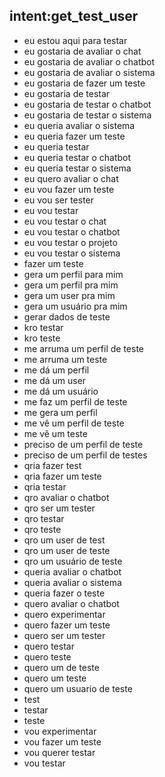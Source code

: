 ## intent:get_test_user
- eu estou aqui para testar
- eu gostaria de avaliar o chat
- eu gostaria de avaliar o chatbot
- eu gostaria de avaliar o sistema
- eu gostaria de fazer um teste
- eu gostaria de testar
- eu gostaria de testar o chatbot
- eu gostaria de testar o sistema
- eu queria avaliar o sistema
- eu queria fazer um teste
- eu queria testar
- eu queria testar o chatbot
- eu queria testar o sistema
- eu quero avaliar o chat
- eu vou fazer um teste
- eu vou ser tester
- eu vou testar
- eu vou testar o chat
- eu vou testar o chatbot
- eu vou testar o projeto
- eu vou testar o sistema
- fazer um teste
- gera um perfil para mim
- gera um perfil pra mim
- gera um user pra mim
- gera um usuário pra mim
- gerar dados de teste
- kro testar
- kro teste
- me arruma um perfil de teste
- me arruma um teste
- me dá um perfil
- me dá um user
- me dá um usuário
- me faz um perfil de teste
- me gera um perfil
- me vê um perfil de teste
- me vê um teste
- preciso de um perfil de teste
- preciso de um perfil de testes
- qria fazer test
- qria fazer um teste
- qria testar
- qro avaliar o chatbot
- qro ser um tester
- qro testar
- qro teste
- qro um user de test
- qro um user de teste
- qro um usuário de teste
- queria avaliar o chatbot
- queria avaliar o sistema
- queria fazer o teste
- quero avaliar o chatbot
- quero experimentar
- quero fazer um teste
- quero ser um tester
- quero testar
- quero teste
- quero um de teste
- quero um teste
- quero um usuario de teste
- test
- testar
- teste
- vou experimentar
- vou fazer um teste
- vou querer testar
- vou testar